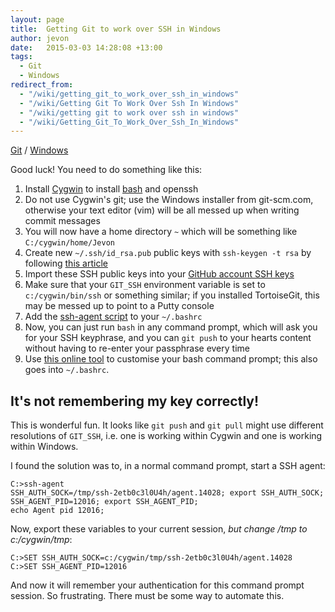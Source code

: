 ```yaml
---
layout: page
title:  Getting Git to work over SSH in Windows
author: jevon
date:   2015-03-03 14:28:08 +13:00
tags:
  - Git
  - Windows
redirect_from:
  - "/wiki/getting_git_to_work_over_ssh_in_windows"
  - "/wiki/Getting Git To Work Over Ssh In Windows"
  - "/wiki/getting git to work over ssh in windows"
  - "/wiki/Getting_Git_To_Work_Over_Ssh_In_Windows"
---
```


[Git](Git.md) / [Windows](Windows.md)

Good luck! You need to do something like this:

1. Install [Cygwin](cygwin.md) to install [bash](bash.md) and openssh
1. Do not use Cygwin's git; use the Windows installer from git-scm.com, otherwise your text editor (vim) will be all messed up when writing commit messages
1. You will now have a home directory `~` which will be something like `C:/cygwin/home/Jevon`
1. Create new `~/.ssh/id_rsa.pub` public keys with `ssh-keygen -t rsa` by following <a href="http://guides.beanstalkapp.com/version-control/git-on-windows.html">this article</a>
1. Import these SSH public keys into your <a href="https://github.com/settings/ssh">GitHub account SSH keys</a>
1. Make sure that your `GIT_SSH` environment variable is set to `c:/cygwin/bin/ssh` or something similar; if you installed TortoiseGit, this may be messed up to point to a Putty console
1. Add the <a href="https://help.github.com/articles/working-with-ssh-key-passphrases/">ssh-agent script</a> to your `~/.bashrc`
1. Now, you can just run `bash` in any command prompt, which will ask you for your SSH keyphrase, and you can `git push` to your hearts content without having to re-enter your passphrase every time
1. Use <a href="https://www.kirsle.net/wizards/ps1.html">this online tool</a> to customise your bash command prompt; this also goes into `~/.bashrc`.

## It's not remembering my key correctly!

This is wonderful fun. It looks like `git push` and `git pull` might use different resolutions of `GIT_SSH`, i.e. one is working within Cygwin and one is working within Windows.

I found the solution was to, in a normal command prompt, start a SSH agent:

```
C:>ssh-agent
SSH_AUTH_SOCK=/tmp/ssh-2etb0c3l0U4h/agent.14028; export SSH_AUTH_SOCK;
SSH_AGENT_PID=12016; export SSH_AGENT_PID;
echo Agent pid 12016;
```

Now, export these variables to your current session, *but change /tmp to c:/cygwin/tmp*:

```
C:>SET SSH_AUTH_SOCK=c:/cygwin/tmp/ssh-2etb0c3l0U4h/agent.14028
C:>SET SSH_AGENT_PID=12016
```

And now it will remember your authentication for this command prompt session. So frustrating. There must be some way to automate this.
